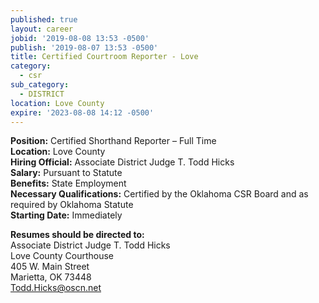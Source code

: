 ```yaml
---
published: true
layout: career
jobid: '2019-08-08 13:53 -0500'
publish: '2019-08-07 13:53 -0500'
title: Certified Courtroom Reporter - Love
category:
  - csr
sub_category:
  - DISTRICT
location: Love County
expire: '2023-08-08 14:12 -0500'
---
```

**Position:** Certified Shorthand Reporter – Full Time  
**Location:** Love County    
**Hiring Official:** Associate District Judge T. Todd Hicks    
**Salary:** Pursuant to Statute  
**Benefits:** State Employment  
**Necessary Qualifications:** Certified by the Oklahoma CSR Board and as required by Oklahoma Statute  
**Starting Date:** Immediately  

**Resumes should be directed to:**  
Associate District Judge T. Todd Hicks  
Love County Courthouse   
405 W. Main Street  
Marietta, OK 73448  
[Todd.Hicks@oscn.net](mailto:Todd.Hicks@oscn.net)
